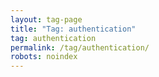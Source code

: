 ```yaml
---
layout: tag-page
title: "Tag: authentication"
tag: authentication
permalink: /tag/authentication/
robots: noindex
---
```


